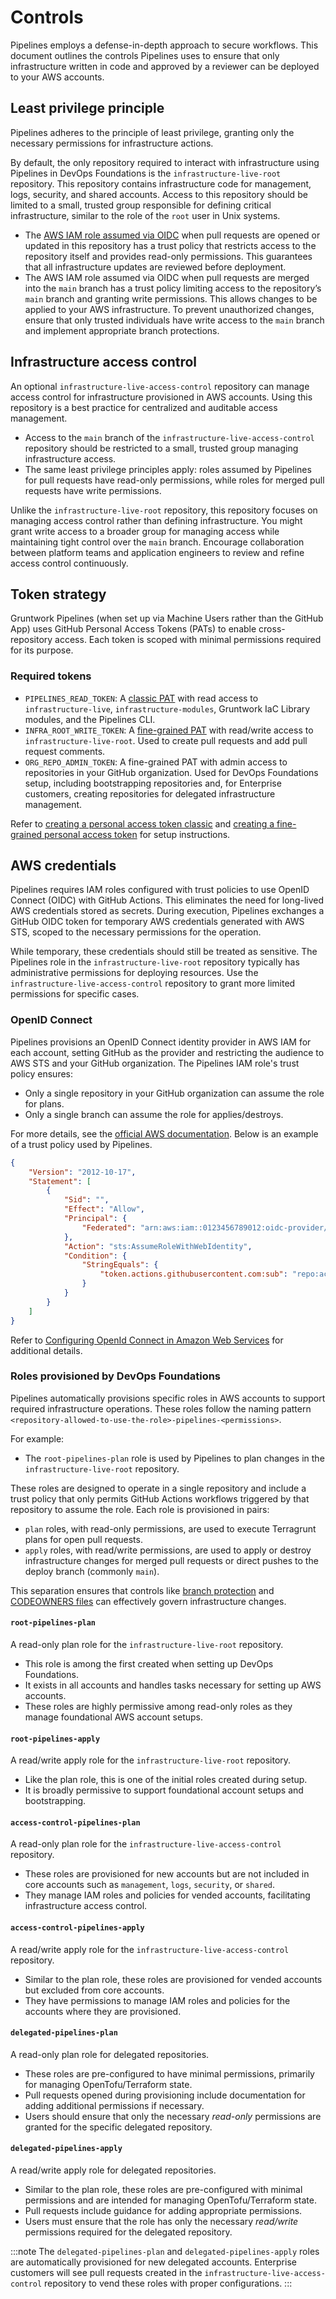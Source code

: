 # Controls

Pipelines employs a defense-in-depth approach to secure workflows. This document outlines the controls Pipelines uses to ensure that only infrastructure written in code and approved by a reviewer can be deployed to your AWS accounts.

## Least privilege principle

Pipelines adheres to the principle of least privilege, granting only the necessary permissions for infrastructure actions.

By default, the only repository required to interact with infrastructure using Pipelines in DevOps Foundations is the `infrastructure-live-root` repository. This repository contains infrastructure code for management, logs, security, and shared accounts. Access to this repository should be limited to a small, trusted group responsible for defining critical infrastructure, similar to the role of the `root` user in Unix systems.

- The [AWS IAM role assumed via OIDC](https://docs.github.com/en/actions/deployment/security-hardening-your-deployments/configuring-openid-connect-in-amazon-web-services) when pull requests are opened or updated in this repository has a trust policy that restricts access to the repository itself and provides read-only permissions. This guarantees that all infrastructure updates are reviewed before deployment.
- The AWS IAM role assumed via OIDC when pull requests are merged into the `main` branch has a trust policy limiting access to the repository’s `main` branch and granting write permissions. This allows changes to be applied to your AWS infrastructure. To prevent unauthorized changes, ensure that only trusted individuals have write access to the `main` branch and implement appropriate branch protections.

## Infrastructure access control

An optional `infrastructure-live-access-control` repository can manage access control for infrastructure provisioned in AWS accounts. Using this repository is a best practice for centralized and auditable access management.

- Access to the `main` branch of the `infrastructure-live-access-control` repository should be restricted to a small, trusted group managing infrastructure access.
- The same least privilege principles apply: roles assumed by Pipelines for pull requests have read-only permissions, while roles for merged pull requests have write permissions.

Unlike the `infrastructure-live-root` repository, this repository focuses on managing access control rather than defining infrastructure. You might grant write access to a broader group for managing access while maintaining tight control over the `main` branch. Encourage collaboration between platform teams and application engineers to review and refine access control continuously.

## Token strategy

Gruntwork Pipelines (when set up via Machine Users rather than the GitHub App) uses GitHub Personal Access Tokens (PATs) to enable cross-repository access. Each token is scoped with minimal permissions required for its purpose.

### Required tokens
- `PIPELINES_READ_TOKEN`: A [classic PAT](https://docs.github.com/en/authentication/keeping-your-account-and-data-secure/managing-your-personal-access-tokens#personal-access-tokens-classic) with read access to `infrastructure-live`, `infrastructure-modules`, Gruntwork IaC Library modules, and the Pipelines CLI.
- `INFRA_ROOT_WRITE_TOKEN`: A [fine-grained PAT](https://docs.github.com/en/authentication/keeping-your-account-and-data-secure/managing-your-personal-access-tokens) with read/write access to `infrastructure-live-root`. Used to create pull requests and add pull request comments.
- `ORG_REPO_ADMIN_TOKEN`: A fine-grained PAT with admin access to repositories in your GitHub organization. Used for DevOps Foundations setup, including bootstrapping repositories and, for Enterprise customers, creating repositories for delegated infrastructure management.

Refer to [creating a personal access token classic](https://docs.github.com/en/authentication/keeping-your-account-and-data-secure/managing-your-personal-access-tokens#creating-a-personal-access-token-classic) and [creating a fine-grained personal access token](https://docs.github.com/en/authentication/keeping-your-account-and-data-secure/managing-your-personal-access-tokens#creating-a-fine-grained-personal-access-token) for setup instructions.

## AWS credentials

Pipelines requires IAM roles configured with trust policies to use OpenID Connect (OIDC) with GitHub Actions. This eliminates the need for long-lived AWS credentials stored as secrets. During execution, Pipelines exchanges a GitHub OIDC token for temporary AWS credentials generated with AWS STS, scoped to the necessary permissions for the operation.

While temporary, these credentials should still be treated as sensitive. The Pipelines role in the `infrastructure-live-root` repository typically has administrative permissions for deploying resources. Use the `infrastructure-live-access-control` repository to grant more limited permissions for specific cases.

### OpenID Connect

Pipelines provisions an OpenID Connect identity provider in AWS IAM for each account, setting GitHub as the provider and restricting the audience to AWS STS and your GitHub organization. The Pipelines IAM role's trust policy ensures:
- Only a single repository in your GitHub organization can assume the role for plans.
- Only a single branch can assume the role for applies/destroys.

For more details, see the [official AWS documentation](https://docs.aws.amazon.com/IAM/latest/UserGuide/id_roles_providers_create_oidc.html). Below is an example of a trust policy used by Pipelines.

```json
{
    "Version": "2012-10-17",
    "Statement": [
        {
            "Sid": "",
            "Effect": "Allow",
            "Principal": {
                "Federated": "arn:aws:iam::0123456789012:oidc-provider/token.actions.githubusercontent.com"
            },
            "Action": "sts:AssumeRoleWithWebIdentity",
            "Condition": {
                "StringEquals": {
                    "token.actions.githubusercontent.com:sub": "repo:acme/infrastructure-live-root:ref:refs/heads/main"
                }
            }
        }
    ]
}
```

Refer to [Configuring OpenId Connect in Amazon Web Services](https://docs.github.com/en/actions/deployment/security-hardening-your-deployments/configuring-openid-connect-in-amazon-web-services) for additional details.

### Roles provisioned by DevOps Foundations

Pipelines automatically provisions specific roles in AWS accounts to support required infrastructure operations. These roles follow the naming pattern `<repository-allowed-to-use-the-role>-pipelines-<permissions>`.

For example:
- The `root-pipelines-plan` role is used by Pipelines to plan changes in the `infrastructure-live-root` repository.

These roles are designed to operate in a single repository and include a trust policy that only permits GitHub Actions workflows triggered by that repository to assume the role. Each role is provisioned in pairs:
- `plan` roles, with read-only permissions, are used to execute Terragrunt plans for open pull requests.
- `apply` roles, with read/write permissions, are used to apply or destroy infrastructure changes for merged pull requests or direct pushes to the deploy branch (commonly `main`).

This separation ensures that controls like [branch protection](https://docs.github.com/en/repositories/configuring-branches-and-merges-in-your-repository/managing-protected-branches/about-protected-branches) and [CODEOWNERS files](https://docs.github.com/en/repositories/managing-your-repositorys-settings-and-features/customizing-your-repository/about-code-owners) can effectively govern infrastructure changes.

#### `root-pipelines-plan`

A read-only plan role for the `infrastructure-live-root` repository. 
- This role is among the first created when setting up DevOps Foundations.
- It exists in all accounts and handles tasks necessary for setting up AWS accounts.
- These roles are highly permissive among read-only roles as they manage foundational AWS account setups.

#### `root-pipelines-apply`

A read/write apply role for the `infrastructure-live-root` repository.
- Like the plan role, this is one of the initial roles created during setup.
- It is broadly permissive to support foundational account setups and bootstrapping.

#### `access-control-pipelines-plan`

A read-only plan role for the `infrastructure-live-access-control` repository.
- These roles are provisioned for new accounts but are not included in core accounts such as `management`, `logs`, `security`, or `shared`.
- They manage IAM roles and policies for vended accounts, facilitating infrastructure access control.

#### `access-control-pipelines-apply`

A read/write apply role for the `infrastructure-live-access-control` repository.
- Similar to the plan role, these roles are provisioned for vended accounts but excluded from core accounts.
- They have permissions to manage IAM roles and policies for the accounts where they are provisioned.

#### `delegated-pipelines-plan`

A read-only plan role for delegated repositories.
- These roles are pre-configured to have minimal permissions, primarily for managing OpenTofu/Terraform state.
- Pull requests opened during provisioning include documentation for adding additional permissions if necessary.
- Users should ensure that only the necessary _read-only_ permissions are granted for the specific delegated repository.

#### `delegated-pipelines-apply`

A read/write apply role for delegated repositories.
- Similar to the plan role, these roles are pre-configured with minimal permissions and are intended for managing OpenTofu/Terraform state.
- Pull requests include guidance for adding appropriate permissions.
- Users must ensure that the role has only the necessary _read/write_ permissions required for the delegated repository.

:::note
The `delegated-pipelines-plan` and `delegated-pipelines-apply` roles are automatically provisioned for new delegated accounts. Enterprise customers will see pull requests created in the `infrastructure-live-access-control` repository to vend these roles with proper configurations.
:::
